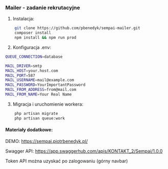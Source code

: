 <h3> Mailer - zadanie rekrutacyjne </h3>

1) Instalacja: 
```bash
    git clone https://github.com/pbenedyk/sempai-mailer.git
    composer install
    npm install && npm run prod
```
2) Konfiguracja .env:
```bash
QUEUE_CONNECTION=database

MAIL_DRIVER=smtp
MAIL_HOST=your.host.com
MAIL_PORT=587
MAIL_USERNAME=mail@example.com
MAIL_PASSWORD=YourImportantPassword
MAIL_FROM_ADDRESS=from@mail.com
MAIL_FROM_NAME=Your Real Name
```

3) Migracja i uruchomienie workera:
```bash
    php artisan migrate
    php artisan queue:work 
 ```


<h4> Materiały dodatkowe: </h4>

DEMO: https://sempai.piotrbenedyk.pl/

Swagger API: https://app.swaggerhub.com/apis/KONTAKT_2/Sempai/1.0.0

Token API można uzyskać po zalogowaniu (górny navbar)



